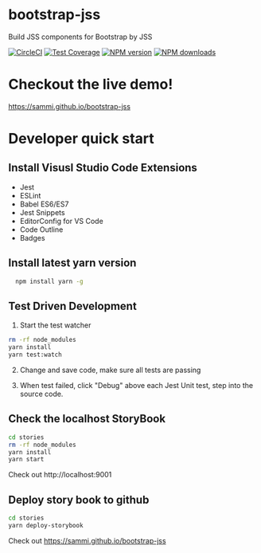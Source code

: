 bootstrap-jss
=============
Build JSS components for Bootstrap by JSS

[![CircleCI](https://circleci.com/gh/sammi/bootstrap-jss.svg?style=svg)](https://circleci.com/gh/sammi/bootstrap-jss)
[![Test Coverage](https://api.codeclimate.com/v1/badges/1135d152405baa4e466b/test_coverage)](https://codeclimate.com/github/sammi/bootstrap-jss/test_coverage)
<span class="badge-npmversion"><a href="https://npmjs.com/package/bootstrap-jss" title="View this project on NPM"><img src="https://img.shields.io/npm/v/bootstrap-jss.svg" alt="NPM version" /></a></span>
<span class="badge-npmdownloads"><a href="https://npmjs.com/package/bootstrap-jss" title="View this project on NPM"><img src="https://img.shields.io/npm/dm/bootstrap-jss.svg" alt="NPM downloads" /></a></span>

# Checkout the live demo!

https://sammi.github.io/bootstrap-jss

# Developer quick start
## Install Visusl Studio Code Extensions

* Jest
* ESLint
* Babel ES6/ES7
* Jest Snippets
* EditorConfig for VS Code
* Code Outline
* Badges

## Install latest yarn version
```bash
  npm install yarn -g
```

## Test Driven Development

1. Start the test watcher
```bash
rm -rf node_modules
yarn install
yarn test:watch
```
2. Change and save code, make sure all tests are passing

3. When test failed, click "Debug" above each Jest Unit test, step into the source code.


## Check the localhost StoryBook
 ```bash
 cd stories
 rm -rf node_modules
 yarn install
 yarn start
 ```
Check out http://localhost:9001

## Deploy story book to github
```bash
cd stories
yarn deploy-storybook
```
Check out https://sammi.github.io/bootstrap-jss
